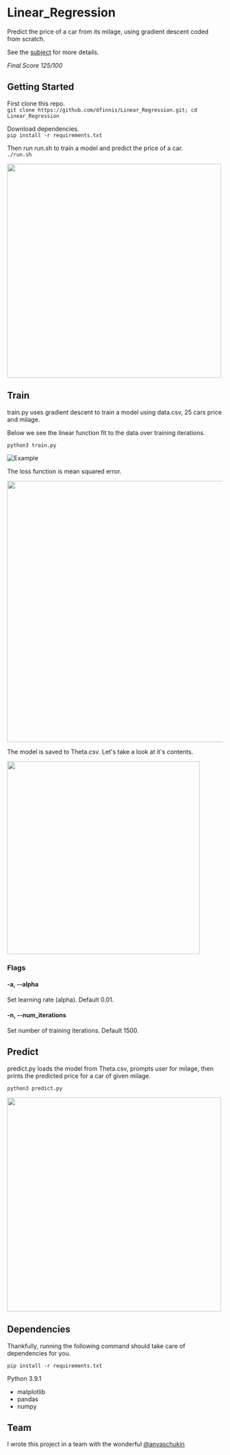 # Linear_Regression

Predict the price of a car from its milage, using gradient descent coded from scratch.

See the [subject](https://github.com/dfinnis/Linear_Regression/blob/master/subject.pdf) for more details.

*Final Score 125/100*


## Getting Started

First clone this repo. <br>
```git clone https://github.com/dfinnis/Linear_Regression.git; cd Linear_Regression```

Download dependencies. <br>
```pip install -r requirements.txt```

Then run run.sh to train a model and predict the price of a car. <br>
```./run.sh```

<img src="https://github.com/dfinnis/Linear_Regression/blob/master/img/run.png" width="500">


## Train

train.py uses gradient descent to train a model using data.csv, 25 cars price and milage.

Below we see the linear function fit to the data over training iterations.

```python3 train.py```

![Example](https://github.com/dfinnis/Linear_Regression/blob/master/img/train.gif)

The loss function is mean squared error.

<img src="https://github.com/dfinnis/Linear_Regression/blob/master/img/error.png" width="610">

The model is saved to Theta.csv. Let's take a look at it's contents.

<img src="https://github.com/dfinnis/Linear_Regression/blob/master/img/theta.png" width="450">

### Flags

#### -a, --alpha

Set learning rate (alpha). Default 0.01.

#### -n, --num_iterations

Set number of training iterations. Default 1500.


## Predict

predict.py loads the model from Theta.csv, prompts user for milage, then prints the predicted price for a car of given milage.

```python3 predict.py```

<img src="https://github.com/dfinnis/Linear_Regression/blob/master/img/predict.png" width="500">


## Dependencies

Thankfully, running the following command should take care of dependencies for you.

```pip install -r requirements.txt```

Python 3.9.1

* matplotlib
* pandas
* numpy


## Team

I wrote this project in a team with the wonderful [@anyaschukin](https://github.com/anyaschukin)
